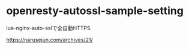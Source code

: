 # openresty-autossl-sample-setting

lua-nginx-auto-sslで全自動HTTPS

<https://narusejun.com/archives/21/>